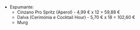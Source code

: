 
- Espumante: 
	-  Cinzano Pro Spritz (Aperol) - 4,99 € x 12 = 59,88 €
	-  Dalva (Cerimónia e Cocktail Hour) - 5,70 € x 18 = 102,60 €
	-  Murg
	


